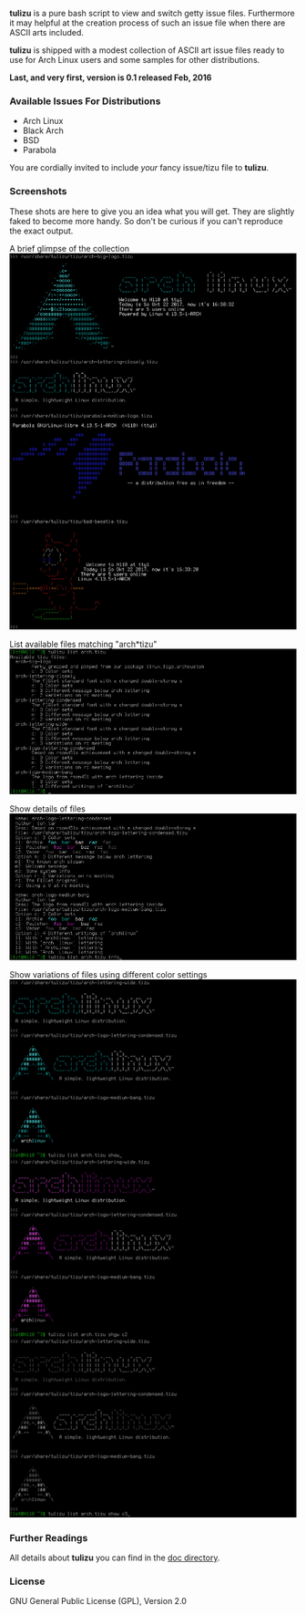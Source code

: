 **tulizu** is a pure bash script to view and switch getty issue files.
Furthermore it may helpful at the creation process of such an issue file when
there are ASCII arts included.

**tulizu** is shipped with a modest collection of ASCII art issue files ready to
use for Arch Linux users and some samples for other distributions.

**Last, and very first, version is 0.1 released Feb, 2016**

### Available Issues For Distributions

  - Arch Linux
  - Black Arch
  - BSD
  - Parabola

You are cordially invited to include _your_ fancy issue/tizu file to **tulizu**.

### Screenshots

These shots are here to give you an idea what you will get. They are slightly
faked to become more handy. So don't be curious if you can't reproduce the exact
output.

A brief glimpse of the collection
![Brief Glimpse](brief-glimpse-collection.png)

List available files matching "arch*tizu"
![List Files](list-arch-tizu.png)

Show details of files
![List Info](list-tizu-info.png)

Show variations of files using different color settings
![Variations](show-variations.png)

### Further Readings

All details about **tulizu** you can find in the [doc directory](https://github.com/loh-tar/tulizu/tree/master/doc).

### License

GNU General Public License (GPL), Version 2.0
